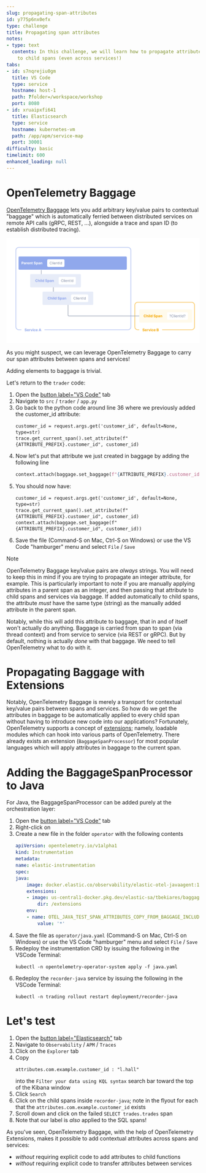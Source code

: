 ```yaml
---
slug: propagating-span-attributes
id: y775p6nx0efx
type: challenge
title: Propagating span attributes
notes:
- type: text
  contents: In this challenge, we will learn how to propagate attributes from parent
    to child spans (even across services!)
tabs:
- id: s7nqrejiu0gm
  title: VS Code
  type: service
  hostname: host-1
  path: ?folder=/workspace/workshop
  port: 8080
- id: xruaipxfi641
  title: Elasticsearch
  type: service
  hostname: kubernetes-vm
  path: /app/apm/service-map
  port: 30001
difficulty: basic
timelimit: 600
enhanced_loading: null
---
```

OpenTelemetry Baggage
===

[OpenTelemetry Baggage](https://opentelemetry.io/docs/concepts/signals/baggage/) lets you add arbitrary key/value pairs to contextual "baggage" which is automatically ferried between distributed services on remote API calls (gRPC, REST, ...), alongside a trace and span ID (to establish distributed tracing).

![otel-baggage.png](../assets/otel-baggage.png)

As you might suspect, we can leverage OpenTelemetry Baggage to carry our span attributes between spans and services!

Adding elements to baggage is trivial.

Let's return to the `trader` code:
1. Open the [button label="VS Code"](tab-1) tab
2. Navigate to `src` / `trader` / `app.py`
3. Go back to the python code around line 36 where we previously added the customer_id attribute:
    ```python,nocopy
    customer_id = request.args.get('customer_id', default=None, type=str)
    trace.get_current_span().set_attribute(f"{ATTRIBUTE_PREFIX}.customer_id", customer_id)
    ```
4. Now let's put that attribute we just created in baggage by adding the following line
    ```python
    context.attach(baggage.set_baggage(f"{ATTRIBUTE_PREFIX}.customer_id", customer_id))
    ```
5. You should now have:
    ```python,nocopy
    customer_id = request.args.get('customer_id', default=None, type=str)
    trace.get_current_span().set_attribute(f"{ATTRIBUTE_PREFIX}.customer_id", customer_id)
    context.attach(baggage.set_baggage(f"{ATTRIBUTE_PREFIX}.customer_id", customer_id))
    ```
6. Save the file (Command-S on Mac, Ctrl-S on Windows) or use the VS Code "hamburger" menu and select `File` / `Save`

> [!NOTE]
> OpenTelemetry Baggage key/value pairs are _always_ strings. You will need to keep this in mind if you are trying to propagate an integer attribute, for example. This is particularly important to note if you are manually applying attributes in a parent span as an integer, and then passing that attribute to child spans and services via baggage. If added automatically to child spans, the attribute _must_ have the same type (string) as the manually added attribute in the parent span.

Notably, while this will add this attribute to baggage, that in and of itself won't actually do anything. Baggage is carried from span to span (via thread context) and from service to service (via REST or gRPC). But by default, nothing is actually _done_ with that baggage. We need to tell OpenTelemetry what to do with it.

Propagating Baggage with Extensions
===

Notably, OpenTelemetry Baggage is merely a transport for contextual key/value pairs between spans and services. So how do we get the attributes in baggage to be automatically applied to every child span without having to introduce new code into our applications? Fortunately, OpenTelemetry supports a concept of [extensions](https://opentelemetry.io/docs/zero-code/java/agent/extensions/); namely, loadable modules which can hook into various parts of OpenTelemetry. There already exists an extension (`BaggageSpanProcessor`) for most popular languages which will apply attributes in baggage to the current span.

# Adding the BaggageSpanProcessor to Java

For Java, the BaggageSpanProcessor can be added purely at the orchestration layer:

1. Open the [button label="VS Code"](tab-1) tab
2. Right-click on
3. Create a new file in the folder `operator` with the following contents
    ```yaml
    apiVersion: opentelemetry.io/v1alpha1
    kind: Instrumentation
    metadata:
    name: elastic-instrumentation
    spec:
    java:
        image: docker.elastic.co/observability/elastic-otel-javaagent:1.3.0
        extensions:
        - image: us-central1-docker.pkg.dev/elastic-sa/tbekiares/baggage-processor
            dir: /extensions
        env:
        - name: OTEL_JAVA_TEST_SPAN_ATTRIBUTES_COPY_FROM_BAGGAGE_INCLUDE
            value: '*'
    ```
4. Save the file as `operator/java.yaml` (Command-S on Mac, Ctrl-S on Windows) or use the VS Code "hamburger" menu and select `File` / `Save`
5. Redeploy the instrumentation CRD by issuing the following in the VSCode Terminal:
    ```
    kubectl -n opentelemetry-operator-system apply -f java.yaml
    ```
6. Redeploy the `recorder-java` service by issuing the following in the VSCode Terminal:
    ```
    kubectl -n trading rollout restart deployment/recorder-java
    ```

Let's test
===

1. Open the [button label="Elasticsearch"](tab-1) tab
2. Navigate to `Observability` / `APM` / `Traces`
3. Click on the `Explorer` tab
4. Copy
    ```kql
    attributes.com.example.customer_id : "l.hall"
    ```
    into the `Filter your data using KQL syntax` search bar toward the top of the Kibana window
5. Click `Search`
6. Click on the child spans inside `recorder-java`; note in the flyout for each that the `attributes.com.example.customer_id` exists
7. Scroll down and click on the failed `SELECT trades.trades` span
8. Note that our label is _also_ applied to the SQL spans!

As you've seen, OpenTelemetry Baggage, with the help of OpenTelemetry Extensions, makes it possible to add contextual attributes across spans and services:
* _without_ requiring explicit code to add attributes to child functions
* _without_ requiring explicit code to transfer attributes between services
